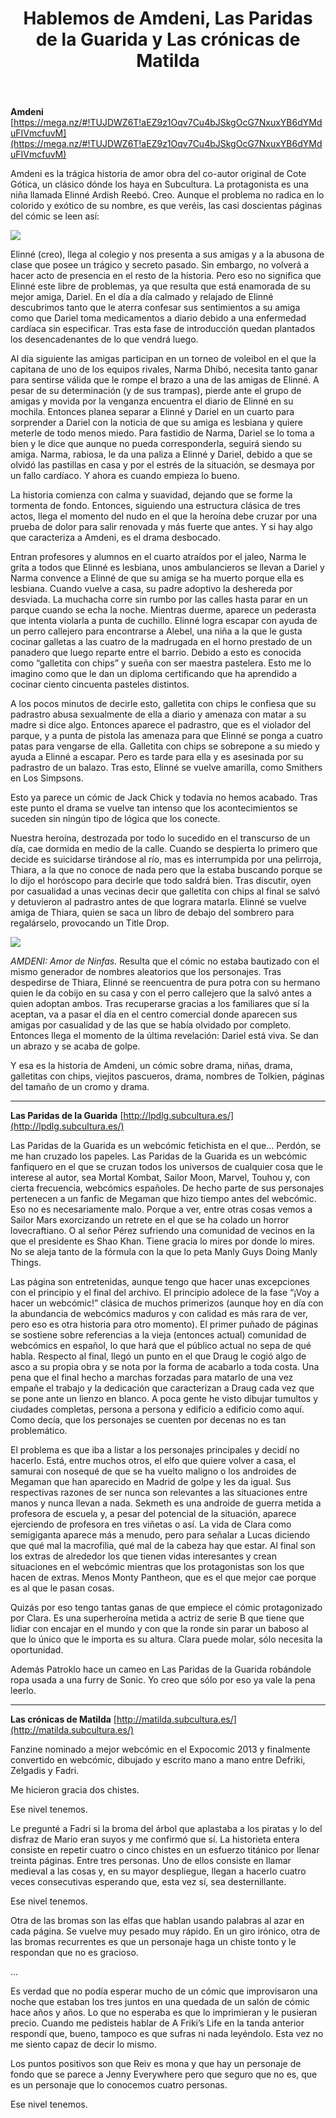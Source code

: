 ﻿---
layout: default
title: Hablemos de Amdeni, Las Paridas de la Guarida y Las crónicas de Matilda
---

**Amdeni** [https://mega.nz/#!TUJDWZ6T!aEZ9z1Oqv7Cu4bJSkgOcG7NxuxYB6dYMduFIVmcfuvM](https://mega.nz/#!TUJDWZ6T!aEZ9z1Oqv7Cu4bJSkgOcG7NxuxYB6dYMduFIVmcfuvM)

Amdeni es la trágica historia de amor obra del co-autor original de Cote Gótica, un clásico dónde los haya en Subcultura. La protagonista es una niña llamada Elinné Ardish Reebó. Creo. Aunque el problema no radica en lo colorido y exótico de su nombre, es que veréis, las casi doscientas páginas del cómic se leen así:

![](https://i.imgur.com/1u9fjAv.jpg)

Elinné (creo), llega al colegio y nos presenta a sus amigas y a la abusona de clase que posee un trágico y secreto pasado. Sin embargo, no volverá a hacer acto de presencia en el resto de la historia. Pero eso no significa que Elinné este libre de problemas, ya que resulta que está enamorada de su mejor amiga, Dariel. En el día a día calmado y relajado de Elinné descubrimos tanto que le aterra confesar sus sentimientos a su amiga como que Dariel toma medicamentos a diario debido a una enfermedad cardíaca sin especificar. Tras esta fase de introducción quedan plantados los desencadenantes de lo que vendrá luego.

Al día siguiente las amigas participan en un torneo de voleibol en el que la capitana de uno de los equipos rivales, Narma Dhibó, necesita tanto ganar para sentirse válida que le rompe el brazo a una de las amigas de Elinné. A pesar de su determinación (y de sus trampas), pierde ante el grupo de amigas y movida por la venganza encuentra el diario de Elinné en su mochila. Entonces planea separar a Elinné y Dariel en un cuarto para sorprender a Dariel con la noticia de que su amiga es lesbiana y quiere meterle de todo menos miedo. Para fastidio de Narma, Dariel se lo toma a bien y le dice que aunque no pueda corresponderla, seguirá siendo su amiga. Narma, rabiosa, le da una paliza a Elinné y Dariel, debido a que se olvidó las pastillas en casa y por el estrés de la situación, se desmaya por un fallo cardíaco. Y ahora es cuando empieza lo bueno.

La historia comienza con calma y suavidad, dejando que se forme la tormenta de fondo. Entonces, siguiendo una estructura clásica de tres actos, llega el momento del nudo en el que la heroína debe cruzar por una prueba de dolor para salir renovada y más fuerte que antes. Y si hay algo que caracteriza a Amdeni, es el drama desbocado.

Entran profesores y alumnos en el cuarto atraídos por el jaleo, Narma le grita a todos que Elinné es lesbiana, unos ambulancieros se llevan a Dariel y Narma convence a Elinné de que su amiga se ha muerto porque ella es lesbiana. Cuando vuelve a casa, su padre adoptivo la deshereda por desviada. La muchacha corre sin rumbo por las calles hasta parar en un parque cuando se echa la noche. Mientras duerme, aparece un pederasta que intenta violarla a punta de cuchillo. Elinné logra escapar con ayuda de un perro callejero para encontrarse a Alebel, una niña a la que le gusta cocinar galletas a las cuatro de la madrugada en el horno prestado de un panadero que luego reparte entre el barrio. Debido a esto es conocida como “galletita con chips” y sueña con ser maestra pastelera. Esto me lo imagino como que le dan un diploma certificando que ha aprendido a cocinar ciento cincuenta pasteles distintos.

A los pocos minutos de decirle esto, galletita con chips le confiesa que su padrastro abusa sexualmente de ella a diario y amenaza con matar a su madre si dice algo. Entonces aparece el padrastro, que es el violador del parque, y a punta de pistola las amenaza para que Elinné se ponga a cuatro patas para vengarse de ella. Galletita con chips se sobrepone a su miedo y ayuda a Elinné a escapar. Pero es tarde para ella y es asesinada por su padrastro de un balazo. Tras esto, Elinné se vuelve amarilla, como Smithers en Los Simpsons.

Esto ya parece un cómic de Jack Chick y todavía no hemos acabado. Tras este punto el drama se vuelve tan intenso que los acontecimientos se suceden sin ningún tipo de lógica que los conecte.

Nuestra heroína, destrozada por todo lo sucedido en el transcurso de un día, cae dormida en medio de la calle. Cuando se despierta lo primero que decide es suicidarse tirándose al río, mas es interrumpida por una pelirroja, Thiara, a la que no conoce de nada pero que la estaba buscando porque se lo dijo el horóscopo para decirle que todo saldrá bien. Tras discutir, oyen por casualidad a unas vecinas decir que galletita con chips al final se salvó y detuvieron al padrastro antes de que lograra matarla. Elinné se vuelve amiga de Thiara, quien se saca un libro de debajo del sombrero para regalárselo, provocando un Title Drop.

![](https://i.imgur.com/9NhbS6X.jpg)

*AMDENI: Amor de Ninfas.* Resulta que el cómic no estaba bautizado con el mismo generador de nombres aleatorios que los personajes. Tras despedirse de Thiara, Elinné se reencuentra de pura potra con su hermano quien le da cobijo en su casa y con el perro callejero que la salvó antes a quien adoptan ambos. Tras recuperarse gracias a los familiares que sí la aceptan, va a pasar el día en el centro comercial donde aparecen sus amigas por casualidad y de las que se había olvidado por completo. Entonces llega el momento de la última revelación: Dariel está viva. Se dan un abrazo y se acaba de golpe.

Y esa es la historia de Amdeni, un cómic sobre drama, niñas, drama, galletitas con chips, viejitos pascueros, drama, nombres de Tolkien, páginas del tamaño de un cromo y drama.

------------------------------------------------------------------------

**Las Paridas de la Guarida** [http://lpdlg.subcultura.es/](http://lpdlg.subcultura.es/)

Las Paridas de la Guarida es un webcómic fetichista en el que… Perdón, se me han cruzado los papeles. Las Paridas de la Guarida es un webcómic fanfiquero en el que se cruzan todos los universos de cualquier cosa que le interese al autor, sea Mortal Kombat, Sailor Moon, Marvel, Touhou y, con cierta frecuencia, webcómics españoles. De hecho parte de sus personajes pertenecen a un fanfic de Megaman que hizo tiempo antes del webcómic. Eso no es necesariamente malo. Porque a ver, entre otras cosas vemos a Sailor Mars exorcizando un retrete en el que se ha colado un horror lovecraftiano. O al señor Pérez sufriendo una comunidad de vecinos en la que el presidente es Shao Khan. Tiene gracia lo mires por donde lo mires. No se aleja tanto de la fórmula con la que lo peta Manly Guys Doing Manly Things.

Las página son entretenidas, aunque tengo que hacer unas excepciones con el principio y el final del archivo. El principio adolece de la fase “¡Voy a hacer un webcómic!” clásica de muchos primerizos (aunque hoy en día con la abundancia de webcómics maduros y con calidad es más rara de ver, pero eso es otra historia para otro momento). El primer puñado de páginas se sostiene sobre referencias a la vieja (entonces actual) comunidad de webcómics en español, lo que hará que el público actual no sepa de qué habla. Respecto al final, llegó un punto en el que Draug le cogió algo de asco a su propia obra y se nota por la forma de acabarlo a toda costa. Una pena que el final hecho a marchas forzadas para matarlo de una vez empañe el trabajo y la dedicación que caracterizan a Draug cada vez que se pone ante un lienzo en blanco. A poca gente he visto dibujar tumultos y ciudades completas, persona a persona y edificio a edificio como aquí. Como decía, que los personajes se cuenten por decenas no es tan problemático.

El problema es que iba a listar a los personajes principales y decidí no hacerlo. Está, entre muchos otros, el elfo que quiere volver a casa, el samurai con nosequé de que se ha vuelto maligno o los androides de Megaman que han aparecido en Madrid de golpe y les da igual. Sus respectivas razones de ser nunca son relevantes a las situaciones entre manos y nunca llevan a nada. Sekmeth es una androide de guerra metida a profesora de escuela y, a pesar del potencial de la situación, aparece ejerciendo de profesora en tres viñetas o así. La vida de Clara como semigiganta aparece más a menudo, pero para señalar a Lucas diciendo que qué mal la macrofilia, qué mal de la cabeza hay que estar. Al final son los extras de alrededor los que tienen vidas interesantes y crean situaciones en el webcómic mientras que los protagonistas son los que hacen de extras. Menos Monty Pantheon, que es el que mejor cae porque es al que le pasan cosas.

Quizás por eso tengo tantas ganas de que empiece el cómic protagonizado por Clara. Es una superheroína metida a actriz de serie B que tiene que lidiar con encajar en el mundo y con que la ronde sin parar un baboso al que lo único que le importa es su altura. Clara puede molar, sólo necesita la oportunidad.

Además Patroklo hace un cameo en Las Paridas de la Guarida robándole ropa usada a una furry de Sonic. Yo creo que sólo por eso ya vale la pena leerlo.

------------------------------------------------------------------------

**Las crónicas de Matilda** [http://matilda.subcultura.es/](http://matilda.subcultura.es/)

Fanzine nominado a mejor webcómic en el Expocomic 2013 y finalmente convertido en webcómic, dibujado y escrito mano a mano entre Defriki, Zelgadis y Fadri.

Me hicieron gracia dos chistes.

Ese nivel tenemos.

Le pregunté a Fadri si la broma del árbol que aplastaba a los piratas y lo del disfraz de Mario eran suyos y me confirmó que sí. La historieta entera consiste en repetir cuatro o cinco chistes en un esfuerzo titánico por llenar treinta páginas. Entre tres personas. Uno de ellos consiste en llamar medieval a las cosas y, en su mayor despliegue, llegan a hacerlo cuatro veces consecutivas esperando que, esta vez sí, sea desternillante.

Ese nivel tenemos.

Otra de las bromas son las elfas que hablan usando palabras al azar en cada página. Se vuelve muy pesado muy rápido. En un giro irónico, otra de las bromas recurrentes es que un personaje haga un chiste tonto y le respondan que no es gracioso.

…

Es verdad que no podía esperar mucho de un cómic que improvisaron una noche que estaban los tres juntos en una quedada de un salón de cómic hace años y años. Lo que no esperaba es que lo imprimieran y le pusieran precio. Cuando me pedisteis hablar de A Friki’s Life en la tanda anterior respondí que, bueno, tampoco es que sufras ni nada leyéndolo. Esta vez no me siento capaz de decir lo mismo.

Los puntos positivos son que Reiv es mona y que hay un personaje de fondo que se parece a Jenny Everywhere pero que seguro que no es, que es un personaje que lo conocemos cuatro personas.

Ese nivel tenemos.
